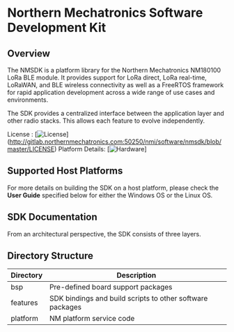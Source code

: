# Northern Mechatronics Software Development Kit

## Overview
The NMSDK is a platform library for the Northern Mechatronics NM180100 LoRa BLE module.  It provides support for LoRa direct, LoRa real-time, LoRaWAN, and BLE wireless connectivity as well as a FreeRTOS framework for rapid application development across a wide range of use cases and environments.

The SDK provides a centralized interface between the application layer and other radio stacks.  This allows each feature to evolve independently.

License : [![License](https://img.shields.io/badge/license-BSD_3-blue.svg)]
(http://gitlab.northernmechatronics.com:50250/nmi/software/nmsdk/blob/master/LICENSE)
Platform Details: [![Hardware](https://img.shields.io/badge/hardware-wiki-green.svg)]

## Supported Host Platforms

For more details on building the SDK on a host platform, please check the **User Guide** specified below for either the Windows OS or the Linux OS.

## SDK Documentation

From an architectural perspective, the SDK consists of three layers.

## Directory Structure
| Directory | Description |
| --------- | ----------- |
| bsp | Pre-defined board support packages |
| features | SDK bindings and build scripts to other software packages |
| platform | NM platform service code |
